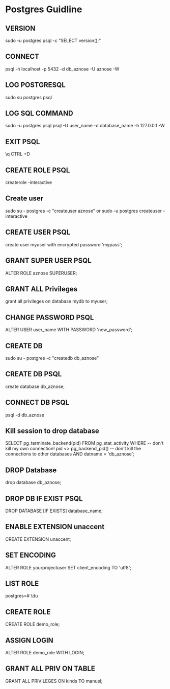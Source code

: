 # Postgres Guidline

## VERSION

sudo -u postgres psql -c "SELECT version();"

## CONNECT

psql -h localhost -p 5432 -d db_aznose -U aznose -W

## LOG POSTGRESQL

sudo su postgres
psql

## LOG SQL COMMAND

sudo -u postgres psql
psql -U user_name -d database_name -h 127.0.0.1 -W

## EXIT PSQL

\q
CTRL +D

## CREATE ROLE PSQL

createrole -interactive

## Create user

sudo su - postgres -c "createuser aznose"
or
sudo -u postgres createuser -interactive

## CREATE USER PSQL

create user myuser with encrypted password 'mypass';

## GRANT SUPER USER PSQL

ALTER ROLE aznose SUPERUSER;

## GRANT ALL Privileges

grant all privileges on database mydb to myuser;

## CHANGE PASSWORD PSQL

ALTER USER user_name WITH PASSWORD 'new_password';

## CREATE DB

sudo su - postgres -c "createdb db_aznose"

## CREATE DB PSQL

create database db_aznose;

## CONNECT DB PSQL

psql -d db_aznose

## Kill session to drop database

SELECT
pg_terminate_backend(pid)
FROM
pg_stat_activity
WHERE
-- don't kill my own connection!
pid <> pg_backend_pid()
-- don't kill the connections to other databases
AND datname = 'db_aznose';

## DROP Database

drop database db_aznose;

## DROP DB IF EXIST PSQL

DROP DATABASE [IF EXISTS] database_name;

## ENABLE EXTENSION unaccent

CREATE EXTENSION unaccent;

## SET ENCODING

ALTER ROLE yourprojectuser SET client_encoding TO 'utf8';

## LIST ROLE

postgres=# \du

## CREATE ROLE

CREATE ROLE demo_role;

## ASSIGN LOGIN

ALTER ROLE demo_role WITH LOGIN;

## GRANT ALL PRIV ON TABLE

GRANT ALL PRIVILEGES ON kinds TO manuel;
